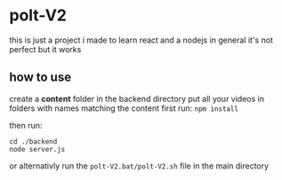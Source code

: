 # polt-V2

this is just a project i made to learn react and a nodejs in general
it's not perfect but it works

## how to use

create a **content** folder in the backend directory
put all your videos in folders with names matching the content
first run:
`npm install`

then run: 
```
cd ./backend
node server.js
```

or alternativly run the `polt-V2.bat/polt-V2.sh` file in the main directory

